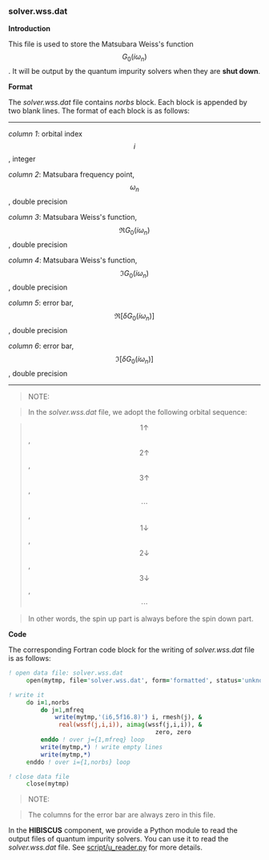 ### solver.wss.dat

**Introduction**

This file is used to store the Matsubara Weiss's function $$G_0(i\omega_n)$$. It will be output by the quantum impurity solvers when they are **shut down**.

**Format**

The *solver.wss.dat* file contains *norbs* block. Each block is appended by two blank lines. The format of each block is as follows:

---

*column 1*: orbital index $$i$$, integer

*column 2*: Matsubara frequency point, $$\omega_n$$, double precision

*column 3*: Matsubara Weiss's function, $$\Re G_0(i\omega_n)$$, double precision

*column 4*: Matsubara Weiss's function, $$\Im G_0(i\omega_n)$$, double precision

*column 5*: error bar, $$\Re [\delta G_0(i\omega_n)]$$, double precision

*column 6*: error bar, $$\Im [\delta G_0(i\omega_n)]$$, double precision

---

> NOTE:

> In the *solver.wss.dat* file, we adopt the following orbital sequence:

> $$1\uparrow$$, $$2\uparrow$$, $$3\uparrow$$, $$\cdots$$, $$1\downarrow$$, $$2\downarrow$$, $$3\downarrow$$, $$\cdots$$

> In other words, the spin up part is always before the spin down part.

**Code**

The corresponding Fortran code block for the writing of *solver.wss.dat* file is as follows:

```fortran
! open data file: solver.wss.dat
     open(mytmp, file='solver.wss.dat', form='formatted', status='unknown')

! write it
     do i=1,norbs
         do j=1,mfreq
             write(mytmp,'(i6,5f16.8)') i, rmesh(j), &
              real(wssf(j,i,i)), aimag(wssf(j,i,i)), &
                                         zero, zero
         enddo ! over j={1,mfreq} loop
         write(mytmp,*) ! write empty lines
         write(mytmp,*)
     enddo ! over i={1,norbs} loop

! close data file
     close(mytmp)
```

> NOTE:

> The columns for the error bar are always zero in this file.

In the **HIBISCUS** component, we provide a Python module to read the output files of quantum impurity solvers. You can use it to read the *solver.wss.dat* file. See [script/u_reader.py](../ch07/reader.md) for more details.